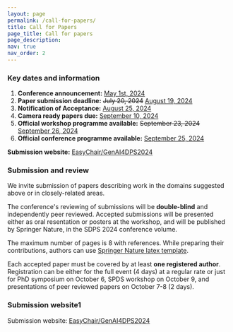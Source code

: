 ```yaml
---
layout: page
permalink: /call-for-papers/
title: Call for Papers
page_title: Call for papers
page_description: 
nav: true
nav_order: 2
---
```


### Key dates and information

<ol class="fa-ul">
  <!--<li><span class="fa-li"><i class="fas fa-check-square"></i></span>List icons can</li>--> <!-- To Be Used when deadline is meet -->
  <li>
    <span class="fa-li"><i class="fas fa-check-square"></i></span>
    <strong>Conference announcement:</strong> <u>May 1st, 2024</u>
  </li>
  <li>
    <span class="fa-li"><i class="fas fa-check-square"></i></span> 
    <strong>Paper submission deadline:</strong> <s>July 20, 2024</s> <u>August 19, 2024</u> 
  </li>
  <li>
    <span class="fa-li"><i class="fas fa-check-square"></i></span> 
    <strong>Notification of Acceptance:</strong> <u>August 25, 2024</u>
  </li>
  <li>
    <span class="fa-li"><i class="fas fa-check-square"></i></span>
    <strong>Camera ready papers due:</strong> <u>September 10, 2024</u>
  </li>
  <li>
    <!-- <span class="fa-li"><i class="far fa-square"></i></span> -->
    <span class="fa-li"><i class="fas fa-atom fa-spin"></i></span> 
    <strong>Official workshop programme available:</strong> <s>September 23, 2024</s> <u>September 26, 2024</u> 
  </li>
  <li>
    <!-- <span class="fa-li"><i class="far fa-square"></i></span> -->
    <span class="fa-li"><i class="fas fa-atom fa-spin"></i></span> 
    <strong>Official conference programme available:</strong> <u>September 25, 2024</u> 
  </li>
</ol>

**Submission website:** [EasyChair/GenAI4DPS2024](https://easychair.org/cfp/SDPS2024)

### Submission and review

We invite submission of papers describing work in the domains suggested above or in closely-related areas.

The conference's reviewing of submissions will be **double-blind** and independently peer reviewed. Accepted submissions will be presented either as oral resentation or posters at the workshop, and will be published by Springer Nature, in the SDPS 2024 conference volume.

The maximum number of pages is 8 with references. While preparing their contributions, authors can use [Springer Nature latex template](https://www.overleaf.com/latex/templates/springer-nature-latex-template/myxmhdsbzkyd).

Each accepted paper must be covered by at least **one registered author**. Registration can be either for the full event (4 days) at a regular rate or just for PhD symposium on October 6, SPDS workshop on October 9, and presentations of peer reviewed papers on October 7-8 (2 days).

### Submission website1

Submission website: [EasyChair/GenAI4DPS2024](https://easychair.org/cfp/SDPS2024)
